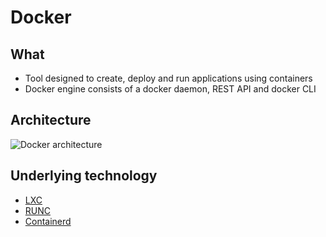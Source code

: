 # Docker

## What

* Tool designed to create, deploy and run applications using containers
* Docker engine consists of a docker daemon, REST API and docker CLI

## Architecture

![Docker architecture](https://raw.githubusercontent.com/akhilputhiry/lti-sessions/master/docker/images/architecture.svg)

## Underlying technology

* [LXC](https://linuxcontainers.org/)
* [RUNC](https://github.com/opencontainers/runc/tree/master/libcontainer)
* [Containerd](https://containerd.io/)
